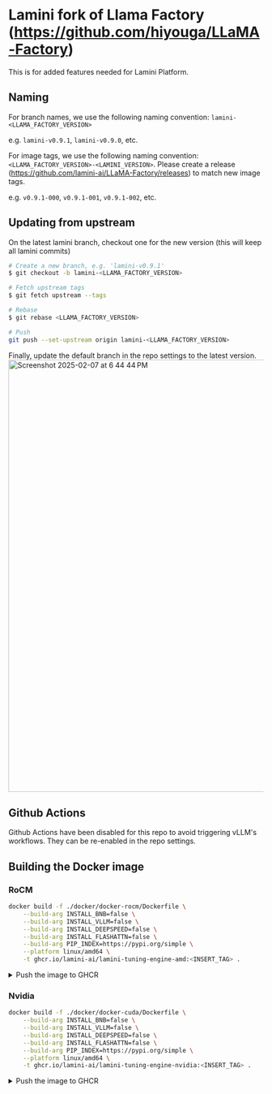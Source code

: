 # Lamini fork of Llama Factory (https://github.com/hiyouga/LLaMA-Factory)

This is for added features needed for Lamini Platform.

## Naming

For branch names, we use the following naming convention:
`lamini-<LLAMA_FACTORY_VERSION>`

e.g. `lamini-v0.9.1`, `lamini-v0.9.0`, etc.

For image tags, we use the following naming convention:
`<LLAMA_FACTORY_VERSION>-<LAMINI_VERSION>`. Please create a release (https://github.com/lamini-ai/LLaMA-Factory/releases) to match new image tags.

e.g. `v0.9.1-000`, `v0.9.1-001`, `v0.9.1-002`, etc.

## Updating from upstream
On the latest lamini branch, checkout one for the new version (this will keep all lamini commits)

```bash
# Create a new branch, e.g. 'lamini-v0.9.1'
$ git checkout -b lamini-<LLAMA_FACTORY_VERSION>

# Fetch upstream tags
$ git fetch upstream --tags

# Rebase
$ git rebase <LLAMA_FACTORY_VERSION>

# Push
git push --set-upstream origin lamini-<LLAMA_FACTORY_VERSION>
```

Finally, update the default branch in the repo settings to the latest version.
<img width="852" alt="Screenshot 2025-02-07 at 6 44 44 PM" src="https://github.com/user-attachments/assets/031cc358-b501-4f98-afd0-9d3801e9a5be" />

## Github Actions

Github Actions have been disabled for this repo to avoid triggering vLLM's workflows. They can be re-enabled in the repo settings.

## Building the Docker image

### RoCM

```bash
docker build -f ./docker/docker-rocm/Dockerfile \
    --build-arg INSTALL_BNB=false \
    --build-arg INSTALL_VLLM=false \
    --build-arg INSTALL_DEEPSPEED=false \
    --build-arg INSTALL_FLASHATTN=false \
    --build-arg PIP_INDEX=https://pypi.org/simple \
    --platform linux/amd64 \
    -t ghcr.io/lamini-ai/lamini-tuning-engine-amd:<INSERT_TAG> .
```

<details>
<summary>Push the image to GHCR</summary>
If you want to push the image to GHCR, you can use the following commands:

```bash
docker push ghcr.io/lamini-ai/lamini-tuning-engine-amd:<INSERT_TAG>
```

</details>

### Nvidia

```bash
docker build -f ./docker/docker-cuda/Dockerfile \
    --build-arg INSTALL_BNB=false \
    --build-arg INSTALL_VLLM=false \
    --build-arg INSTALL_DEEPSPEED=false \
    --build-arg INSTALL_FLASHATTN=false \
    --build-arg PIP_INDEX=https://pypi.org/simple \
    --platform linux/amd64 \
    -t ghcr.io/lamini-ai/lamini-tuning-engine-nvidia:<INSERT_TAG> .
```

<details>
<summary>Push the image to GHCR</summary>
If you want to push the image to GHCR, you can use the following commands:

```bash
docker push ghcr.io/lamini-ai/lamini-tuning-engine-nvidia:<INSERT_TAG>
```

</details>
